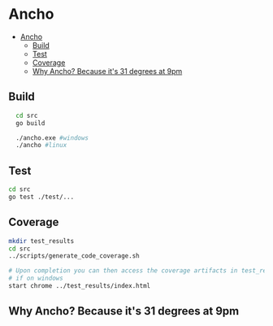 # Ancho

- [Ancho](#ancho)
  - [Build](#build)
  - [Test](#test)
  - [Coverage](#coverage)
  - [Why Ancho? Because it's 31 degrees at 9pm](#why-ancho-because-its-31-degrees-at-9pm)

## Build

``` bash
  cd src
  go build

  ./ancho.exe #windows
  ./ancho #linux
```

## Test

```bash
cd src
go test ./test/...
```

## Coverage

```bash
mkdir test_results
cd src
../scripts/generate_code_coverage.sh

# Upon completion you can then access the coverage artifacts in test_results
# if on windows
start chrome ../test_results/index.html
```

## Why Ancho? Because it's 31 degrees at 9pm
